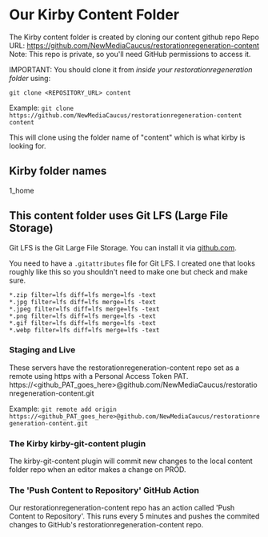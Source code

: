 # Our Kirby Content Folder

The Kirby content folder is created by cloning our content github repo
Repo URL: https://github.com/NewMediaCaucus/restorationregeneration-content
Note: This repo is private, so you'll need GitHub permissions to access it.

IMPORTANT: You should clone it from _inside your restorationregeneration folder_ using:

`git clone <REPOSITORY_URL> content`

Example: `git clone https://github.com/NewMediaCaucus/restorationregeneration-content content`

This will clone using the folder name of "content" which is what kirby is looking for.

## Kirby folder names
1_home


## This content folder uses Git LFS (Large File Storage)
Git LFS is the Git Large File Storage.
You can install it via [github.com](https://git-lfs.com/).

You need to have a `.gitattributes` file for Git LFS. I created one that looks roughly like this so you shouldn't need to make one but check and make sure.

```
*.zip filter=lfs diff=lfs merge=lfs -text
*.jpg filter=lfs diff=lfs merge=lfs -text
*.jpeg filter=lfs diff=lfs merge=lfs -text
*.png filter=lfs diff=lfs merge=lfs -text
*.gif filter=lfs diff=lfs merge=lfs -text
*.webp filter=lfs diff=lfs merge=lfs -text
```

### Staging and Live
These servers have the restorationregeneration-content repo set as a remote using https with a Personal Access Token PAT.
https://<github_PAT_goes_here>@github.com/NewMediaCaucus/restorationregeneration-content.git

Example: `git remote add origin https://<github_PAT_goes_here>@github.com/NewMediaCaucus/restorationregeneration-content.git`

### The Kirby kirby-git-content plugin
The kirby-git-content plugin will commit new changes to the local content folder repo when an editor makes a change on PROD.

### The 'Push Content to Repository' GitHub Action
Our restorationregeneration-content repo has an action called 'Push Content to Repository'.
This runs every 5 minutes and pushes the commited changes to GitHub's restorationregeneration-content repo.
